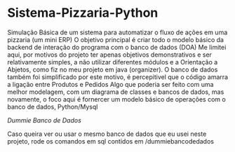 # Sistema-Pizzaria-Python
Simulação Básica de um sistema para automatizar o fluxo de ações em uma pizzaria (um mini ERP)
O objetivo principal é criar todo o modelo básico da backend de interação do programa com o banco de dados (DOA)
Me limitei aqui, por motivos do projeto ter apenas objetivos demonstrativos e ser relativamente simples, a não utilizar
diferentes módulos e a Orientação a Abjetos, como fiz no meu projeto em java (organizer).
O banco de dados também foi simplificado por este motivo, é percepitivel que o código amarra a ligação entre Produtos e Pedidos
Algo que poderia ser feito com uma melhor modelagem, com um diagrama de classes e bancos de dados, mas novamente, o foco aqui é fornercer um modelo básico de
operações com o banco de dados, Python/Mysql

*Dummie Banco de Dados*

Caso queira ver ou usar o mesmo banco de dados que eu usei neste projeto, rode os comandos em sql contidos em /dummiebancodedados
